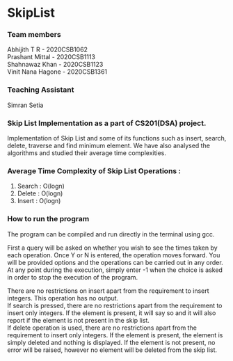 # SkipList
### Team members
Abhijith T R - 2020CSB1062  
Prashant Mittal - 2020CSB1113  
Shahnawaz Khan - 2020CSB1123  
Vinit Nana Hagone - 2020CSB1361  
### Teaching Assistant
Simran Setia
### Skip List Implementation as a part of CS201(DSA) project.
Implementation of Skip List and some of its functions such as insert, search, delete, traverse and find minimum element. We have also analysed the algorithms and studied their average time complexities. 
### Average Time Complexity of Skip List Operations :
1. Search : O(logn)
2. Delete : O(logn)
3. Insert : O(logn)
### How to run the program  
The program can be compiled and run directly in the terminal using gcc.  

First a query will be asked on whether you wish to see the times taken by each operation. Once Y or N is entered, the operation moves forward. You will be provided options and the operations can be carried out in any order. At any point during the execution, simply enter -1 when the choice is asked in order to stop the execution of the program.   

There are no restrictions on insert apart from the requirement to insert integers. This operation has no output.   
If search is pressed, there are no restrictions apart from the requirement to insert only integers. If the element is present, it will say so and it will also report if the element is not present in the skip list.  
If delete operation is used, there are no restrictions apart from the requirement to insert only integers. If the element is present, the element is simply deleted and nothing is displayed. If the element is not present, no error will be raised, however no element will be deleted from the skip list.  
